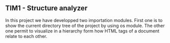 ## TIM1 - Structure analyzer

In this project we have developped two importation modules. First one is to show the current directory tree of the project by using os module. The other one permit to visualize in a hierarchy form how HTML tags of a document relate to each other.

<!-- ## Cloning the repository

You can clone the repository with the command:  
  
git clone https://github.com/SOK-FTN-2016-2017/Tim1.git

## Pushing to GitHub

After implementing new functionality, to push your code to GitHub:  
  
git add .  
git commit -m "Commit message goes here"  
git push

## Downloading new changes from GitHub

After other team members have pushed their code, downloading to your local repository:  
  
git pull

## Conflict

After downloading code from GitHub there is a posibility of a conflict. To resolve conflicts first the files with the conflicts need to be edited, when all the files have been edited to resolve conflicts:  
  
git add .  
git commit -m "Conflicts resolved"


 -->